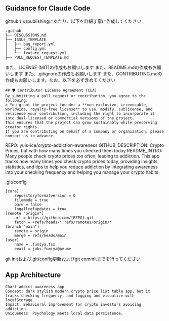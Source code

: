 

## Guidance for Claude Code

githubでのpublishingにあたり、以下を詳細丁寧に作成してください
```
.github
├── DISCUSSIONS.md
├── ISSUE_TEMPLATE
│   ├── bug_report.yml
│   ├── config.yml
│   └── feature_request.yml
├── PULL_REQUEST_TEMPLATE.md
```
また、LICENSE (MIT)の作成もお願いします
また、README.mdの作成もお願いします
また、.gitignoreの作成もお願いします
また、CONTRIBUTING.mdの作成もお願いします。なお、以下を必ず含めてください
```
## 🛡️ Contributor License Agreement (CLA)
By submitting a pull request or contribution, you agree to the following:
> You grant the project founder a **non-exclusive, irrevocable, worldwide, royalty-free license** to use, modify, sublicense, and relicense your contribution, including the right to incorporate it into dual-licensed or commercial versions of the project.
This ensures that the project can grow sustainably while preserving creator rights.  
If you are contributing on behalf of a company or organization, please contact us in advance.
```

REPO: yuis-ice/crypto-addiction-awareness
GITHUB_DESCRIPTION: Crypto Prices, but with how many times you checked them today
README_INTRO: Many people check crypto prices too often, leading to addiction. This app tracks how many times you check crypto prices today, providing insights, statistics, and tips to help you reduce addiction by integrating awareness into your checking frequency and helping you manage your crypto habits.

.git/config
```
[core]
	repositoryformatversion = 0
	filemode = true
	bare = false
	logallrefupdates = true
[remote "origin"]
	url = https://github.com/[REPO].git
	fetch = +refs/heads/*:refs/remotes/origin/*
[branch "main"]
	remote = origin
	merge = refs/heads/main
[user]
	name = .fumiya.tsx
	email = jobs.fumiya@pm.me
```
git initおよび.git/config更新およびgit commitまでを行ってください

## App Architecture

```
Chart addict awareness app
Concept: dark stylish modern crypto price list table app, but it tracks checking frequency, and logging and visualize with localStorage.
Impact: Behavioral improvement for crypto investors avoiding addiction.
Uniqueness: Psychology meets local data persistence.
```
